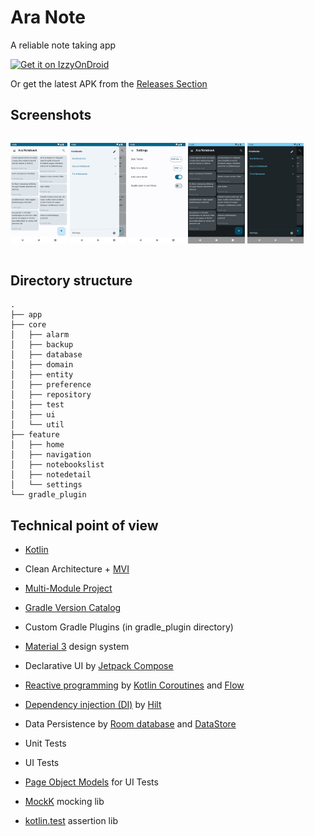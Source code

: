 # Ara Note

A reliable note taking app

[<img src="https://gitlab.com/IzzyOnDroid/repo/-/raw/master/assets/IzzyOnDroid.png"
     alt="Get it on IzzyOnDroid"
     height="80">](https://apt.izzysoft.de/fdroid/index/apk/com.kieronquinn.app.classicpowermenu)

Or get the latest APK from the [Releases Section](https://github.com/hashemi-hossein/ara-note/releases/latest)


## Screenshots

<div style="width:100%; display:flex; justify-content:space-between;">

[<img src="fastlane/metadata/android/en-US/images/phoneScreenshots/screenshot1.jpg" width=18% alt="Home">](fastlane/metadata/android/en-US/images/phoneScreenshots/screenshot1.jpg)
[<img src="fastlane/metadata/android/en-US/images/phoneScreenshots/screenshot2.jpg" width=18% alt="Drawer">](fastlane/metadata/android/en-US/images/phoneScreenshots/screenshot2.jpg)
[<img src="fastlane/metadata/android/en-US/images/phoneScreenshots/screenshot3.jpg" width=18% alt="Settings">](fastlane/metadata/android/en-US/images/phoneScreenshots/screenshot3.jpg)
[<img src="fastlane/metadata/android/en-US/images/phoneScreenshots/screenshot4.jpg" width=18% alt="Home_Dark">](fastlane/metadata/android/en-US/images/phoneScreenshots/screenshot4.jpg)
[<img src="fastlane/metadata/android/en-US/images/phoneScreenshots/screenshot5.jpg" width=18% alt="Drawer_Dark">](fastlane/metadata/android/en-US/images/phoneScreenshots/screenshot5.jpg)

</div>


## Directory structure

    .
    ├── app
    ├── core
    │   ├── alarm
    │   ├── backup
    │   ├── database
    │   ├── domain
    │   ├── entity
    │   ├── preference
    │   ├── repository
    │   ├── test
    │   ├── ui
    │   └── util
    ├── feature
    │   ├── home
    │   ├── navigation
    │   ├── notebookslist
    │   ├── notedetail
    │   └── settings
    └── gradle_plugin


## Technical point of view

* [Kotlin](https://kotlinlang.org/)
* Clean Architecture + [MVI](https://developer.android.com/topic/architecture)
* [Multi-Module Project](https://developer.android.com/topic/modularization)
* [Gradle Version Catalog](https://docs.gradle.org/current/userguide/platforms.html)
* Custom Gradle Plugins (in gradle_plugin directory)

* [Material 3](https://m3.material.io/) design system
* Declarative UI by [Jetpack Compose](https://developer.android.com/jetpack/compose)
* [Reactive programming](https://en.wikipedia.org/wiki/Reactive_programming) by [Kotlin Coroutines](https://github.com/Kotlin/kotlinx.coroutines) and [Flow](https://kotlinlang.org/docs/flow.html)
* [Dependency injection (DI)](https://en.wikipedia.org/wiki/Dependency_injection) by [Hilt](https://developer.android.com/training/dependency-injection/hilt-android)
* Data Persistence by [Room database](https://developer.android.com/training/data-storage/room/) and [DataStore](https://developer.android.com/topic/libraries/architecture/datastore)

* Unit Tests
* UI Tests
* [Page Object Models](https://www.selenium.dev/documentation/test_practices/encouraged/page_object_models/) for UI Tests
* [MockK](https://mockk.io/) mocking lib
* [kotlin.test](https://kotlinlang.org/api/latest/kotlin.test/) assertion lib
